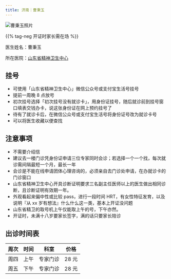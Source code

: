 ```yaml
---
title: 济南｜曹秉玉
---
```


![曹秉玉照片](images/doctor/cao-bingyu.jpg)

{{% tag-neg 开证时家长需在场 %}}

医生姓名：曹秉玉

所在医院：[山东省精神卫生中心](https://www.amap.com/place/B0FFM4NU1Y)

## 挂号

- 可使用「山东省精神卫生中心」微信公众号或支付宝生活号挂号
- 提前一周晚 8 点放号
- 初次挂号选择「初次挂号没有就诊卡」，用身份证挂号，随后就诊前到挂号窗口填表交钱办卡，说这张身份证在网上预约挂号了
- 待有了就诊卡后，在微信公众号或支付宝生活号将身份证号改为就诊卡号
- 可以将医生收藏以便查找

## 注意事项

- 不需要介绍信
- 建议去一楼门诊凭身份证申请三位专家同时会诊；若选择一个一个找，每次就诊需间隔最短一个月，最长一年
- 会诊是不能在线申请团体心理咨询的，必须亲自去门诊处申请，在办就诊卡的门诊窗口
- 山东省精神卫生中心开具诊断证明要求三名副主任医师以上的医生做出相同诊断，且诊断证明有效期一年。
- 外观看起来偏中性或比较 pass，进行一段时间 HRT，有女性特征发育，以及说明『从 xx 岁有想法』什么什么这一类，基本上开证没问题
- 山东省精卫的取号机上午仅能取上午的号，下午亦然。
- 开证时，未满十八岁要家长签字，满的话只要家长陪诊

## 出诊时间表

| 周次 | 时间 | 科室 | 价格 |
| :---: | :---: | :---: | :---: |
| 周四 | 上午 | 专家门诊 | 28 元 |
| 周五 | 下午 | 专家门诊 | 28 元 |
